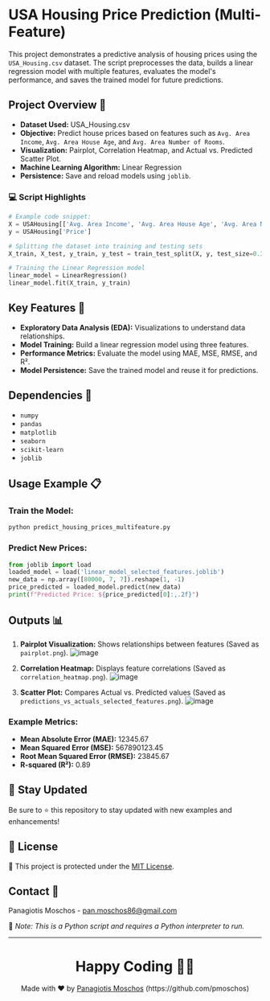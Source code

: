 # USA Housing Price Prediction (Multi-Feature)

This project demonstrates a predictive analysis of housing prices using the `USA_Housing.csv` dataset. The script preprocesses the data, builds a linear regression model with multiple features, evaluates the model's performance, and saves the trained model for future predictions.

## Project Overview 📘

- **Dataset Used:** USA_Housing.csv
- **Objective:** Predict house prices based on features such as `Avg. Area Income`, `Avg. Area House Age`, and `Avg. Area Number of Rooms`.
- **Visualization:** Pairplot, Correlation Heatmap, and Actual vs. Predicted Scatter Plot.
- **Machine Learning Algorithm:** Linear Regression
- **Persistence:** Save and reload models using `joblib`.

### :computer: Script Highlights
```python
# Example code snippet:
X = USAHousing[['Avg. Area Income', 'Avg. Area House Age', 'Avg. Area Number of Rooms']]
y = USAHousing['Price']

# Splitting the dataset into training and testing sets
X_train, X_test, y_train, y_test = train_test_split(X, y, test_size=0.3, random_state=101)

# Training the Linear Regression model
linear_model = LinearRegression()
linear_model.fit(X_train, y_train)
```

## Key Features 🌟
- **Exploratory Data Analysis (EDA):** Visualizations to understand data relationships.
- **Model Training:** Build a linear regression model using three features.
- **Performance Metrics:** Evaluate the model using MAE, MSE, RMSE, and R².
- **Model Persistence:** Save the trained model and reuse it for predictions.

## Dependencies 🔧
- `numpy`
- `pandas`
- `matplotlib`
- `seaborn`
- `scikit-learn`
- `joblib`

## Usage Example 📋

### Train the Model:
```bash
python predict_housing_prices_multifeature.py
```
### Predict New Prices:
```python
from joblib import load
loaded_model = load('linear_model_selected_features.joblib')
new_data = np.array([80000, 7, 7]).reshape(1, -1)
price_predicted = loaded_model.predict(new_data)
print(f"Predicted Price: ${price_predicted[0]:,.2f}")
```

## Outputs 📊
1. **Pairplot Visualization:** Shows relationships between features (Saved as `pairplot.png`).
![image](https://github.com/user-attachments/assets/8ea3baf3-4365-41b5-a6f2-d55cb3b09071)

2. **Correlation Heatmap:** Displays feature correlations (Saved as `correlation_heatmap.png`).
![image](https://github.com/user-attachments/assets/8e55627b-de26-47c6-b83c-8a53ae3d2c4f)

3. **Scatter Plot:** Compares Actual vs. Predicted values (Saved as `predictions_vs_actuals_selected_features.png`).
![image](https://github.com/user-attachments/assets/35b34164-b373-4b70-8e51-5493fd218201)

### Example Metrics:
- **Mean Absolute Error (MAE):** 12345.67
- **Mean Squared Error (MSE):** 567890123.45
- **Root Mean Squared Error (RMSE):** 23845.67
- **R-squared (R²):** 0.89

## 📢 Stay Updated

Be sure to ⭐ this repository to stay updated with new examples and enhancements!

## 📄 License
🔐 This project is protected under the [MIT License](https://mit-license.org/).


## Contact 📧
Panagiotis Moschos - pan.moschos86@gmail.com

🔗 *Note: This is a Python script and requires a Python interpreter to run.*

---
<h1 align=center>Happy Coding 👨‍💻 </h1>

<p align="center">
  Made with ❤️ by 
  <a href="https://www.linkedin.com/in/panagiotis-moschos" target="_blank">
  Panagiotis Moschos</a> (https://github.com/pmoschos)
</p>

